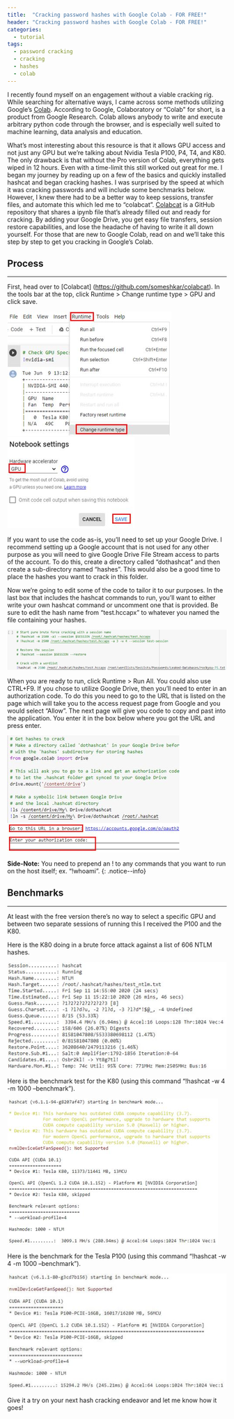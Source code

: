 ```yaml
---
title:  "Cracking password hashes with Google Colab - FOR FREE!"
header: "Cracking password hashes with Google Colab - FOR FREE!"
categories: 
  - tutorial
tags:
  - password cracking
  - cracking
  - hashes
  - colab
---
```


I recently found myself on an engagement without a viable cracking rig. While searching for alternative ways, I came across some methods utilizing Google’s [Colab](https://colab.research.google.com/).  According to Google, Colaboratory or “Colab” for short, is a product from Google Research. Colab allows anybody to write and execute arbitrary python code through the browser, and is especially well suited to machine learning, data analysis and education.  

What’s most interesting about this resource is that it allows GPU access and not just any GPU but we’re talking about Nvidia Tesla P100, P4, T4, and K80. The only drawback is that without the Pro version of Colab, everything gets wiped in 12 hours. Even with a time-limit this still worked out great for me. I began my journey by reading up on a few of the basics and quickly installed hashcat and began cracking hashes. I was surprised by the speed at which it was cracking passwords and will include some benchmarks below. However, I knew there had to be a better way to keep sessions, transfer files, and automate this which led me to “colabcat”. [Colabcat](https://github.com/someshkar/colabcat) is a GitHub repository that shares a ipynb file that’s already filled out and ready for cracking. By adding your Google Drive, you get easy file transfers, session restore capabilities, and lose the headache of having to write it all down yourself. For those that are new to Google Colab, read on and we’ll take this step by step to get you cracking in Google’s Colab.  

## Process  
***

First, head over to [Colabcat] (https://github.com/someshkar/colabcat). In the tools bar at the top, click Runtime > Change runtime type > GPU and click save.  

![Colab Runtime GPU setting](/assets/images/colab_runtime_gpu.jpg)  
![Colab Runtime GPU save](/assets/images/colab_runtime_gpu_save.jpg)  

If you want to use the code as-is, you’ll need to set up your Google Drive. I recommend setting up a Google account that is not used for any other purpose as you will need to give Google Drive File Stream access to parts of the account. To do this, create a directory called “dothashcat” and then create a sub-directory named “hashes”. This would also be a good time to place the hashes you want to crack in this folder.  

Now we’re going to edit some of the code to tailor it to our purposes. In the last box that includes the hashcat commands to run, you’ll want to either write your own hashcat command or uncomment one that is provided. Be sure to edit the hash name from “test.hccapx” to whatever you named the file containing your hashes.  

![Hashcat commands](/assets/images/colab_hashcat_commands.jpg)  

When you are ready to run, click Runtime > Run All. You could also use CTRL+F9. If you chose to utilize Google Drive, then you’ll need to enter in an authorization code. To do this you need to go to the URL that is listed on the page which will take you to the access request page from Google and you would select “Allow”. The next page will give you code to copy and past into the application. You enter it in the box below where you got the URL and press enter.  

![Google Drive Colab Link](/assets/images/colab_link.jpg)  

**Side-Note:** You need to prepend an ! to any commands that you want to run on the host itself; ex. “!whoami”.
{: .notice--info}

## Benchmarks  
***

At least with the free version there’s no way to select a specific GPU and between two separate sessions of running this I received the P100 and the K80.  

Here is the K80 doing in a brute force attack against a list of 606 NTLM hashes.  

![K80 Benchmark](/assets/images/k80_benchmark.jpg)  

Here is the benchmark test for the K80 (using this command “!hashcat -w 4 -m 1000 –benchmark”).  

![K80 Benchmark Test](/assets/images/k80_benchmark_test.jpg)  

Here is the benchmark for the Tesla P100 (using this command “!hashcat -w 4 -m 1000 –benchmark”).  

![P100 Benchmark Test](/assets/images/p100_benchmark_test.jpg)  

Give it a try on your next hash cracking endeavor and let me know how it goes!  
